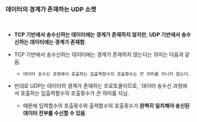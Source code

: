 ### 데이터의 경계가 존재하는 UDP 소켓
<br>

* **TCP 기반에서 송수신하는 데이터에는 경계가 존재하지 않지만**, **UDP 기반에서 송수신하는 데이터에는 경계가 존재함**.

* TCP 기반에서 송수신하는 데이터에는 경계가 존재하지 않는다는 의미는 다음과 같음.

  + `데이터 송수신 과정에서 호출하는 입출력함수의 호출횟수는 큰 의미를 지니지 않는다.`

* 반대로 UDP는 데이터의 경계가 존재하는 프로토콜이므로, `데이터 송수신 과정에서 호출하는 입출력함수의 호출횟수가 큰 의미를 지님.

  + 때문에 입력함수의 호출횟수와 출력함수의 호출횟수가 **완벽히 일치해야 송신된 데이터 전부를 수신할 수 있음**.

<br>

